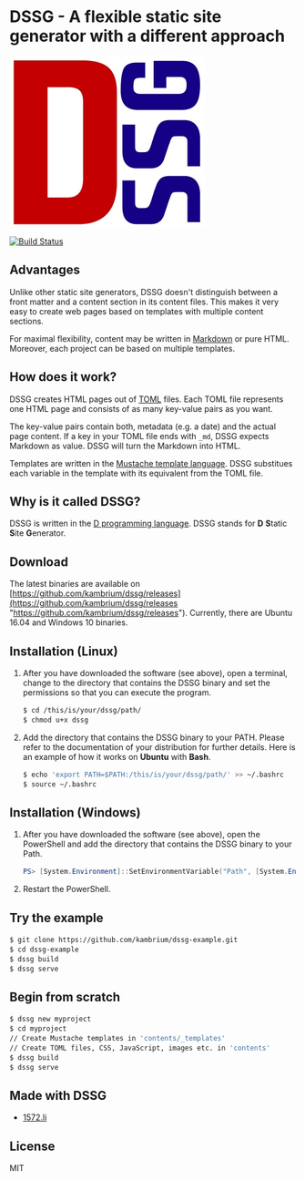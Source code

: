 DSSG - A flexible static site generator with a different approach
=================================================================

![DSSG logo](dssg-logo.jpg)

[![Build Status](https://travis-ci.org/kambrium/dssg.svg?branch=master)](https://travis-ci.org/kambrium/dssg)

Advantages
----------
Unlike other static site generators, DSSG doesn't distinguish between a front matter and a content section in its content files. This makes it very easy to create web pages based on templates with multiple content sections.

For maximal flexibility, content may be written in [Markdown](https://en.wikipedia.org/wiki/Markdown "Markdown") or pure HTML. Moreover, each project can be based on multiple templates.

How does it work?
-----------------
DSSG creates HTML pages out of [TOML](https://github.com/toml-lang/toml "TOML") files. Each TOML file represents one HTML page and consists of as many key-value pairs as you want.

The key-value pairs contain both, metadata (e.g. a date) and the actual page content. If a key in your TOML file ends with `_md`, DSSG expects Markdown as value. DSSG will turn the Markdown into HTML.

Templates are written in the [Mustache template language](https://mustache.github.io/ "Mustache template language"). DSSG substitues each variable in the template with its equivalent from the TOML file. 

Why is it called DSSG?
-----------------------

DSSG is written in the [D programming language](https://dlang.org/ "D programming language"). DSSG stands for **D** **S**tatic **S**ite **G**enerator.

Download
--------
The latest binaries are available on [https://github.com/kambrium/dssg/releases](https://github.com/kambrium/dssg/releases "https://github.com/kambrium/dssg/releases"). Currently, there are Ubuntu 16.04 and Windows 10 binaries.

Installation (Linux)
--------------------
1. After you have downloaded the software (see above), open a terminal, change to the directory that contains the DSSG binary and set the permissions so that you can execute the program.

    ```bash
    $ cd /this/is/your/dssg/path/
    $ chmod u+x dssg
    ```

2. Add the directory that contains the DSSG binary to your PATH. Please refer to the documentation of your distribution for further details. Here is an example of how it works on **Ubuntu** with **Bash**.

    ```bash
    $ echo 'export PATH=$PATH:/this/is/your/dssg/path/' >> ~/.bashrc
    $ source ~/.bashrc
    ```

Installation (Windows)
----------------------

1. After you have downloaded the software (see above), open the PowerShell and add the directory that contains the DSSG binary to your Path.

    ```powershell
    PS> [System.Environment]::SetEnvironmentVariable("Path", [System.Environment]::GetEnvironmentVariable("Path", [EnvironmentVariableTarget]::User) + ";C:\this\is\your\dssg\path", [EnvironmentVariableTarget]::User)
    ```

2. Restart the PowerShell.

Try the example
---------------
```bash
$ git clone https://github.com/kambrium/dssg-example.git
$ cd dssg-example
$ dssg build
$ dssg serve
```

Begin from scratch
------------------
```bash
$ dssg new myproject
$ cd myproject
// Create Mustache templates in 'contents/_templates'
// Create TOML files, CSS, JavaScript, images etc. in 'contents'
$ dssg build
$ dssg serve
```

Made with DSSG
--------------
- [1572.li](http://1572.li "http://1572.li")

License
-------
MIT